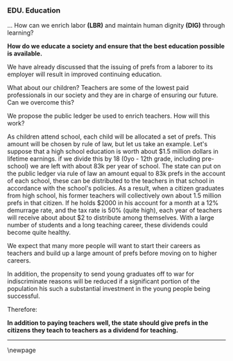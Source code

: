 
### EDU. Education

... How can we enrich labor **(LBR)** and maintain human dignity **(DIG)** through learning?

**How do we educate a society and ensure that the best education possible is available.**

We have already discussed that the issuing of prefs from a laborer to its employer will result in improved continuing education.

What about our children?  Teachers are some of the lowest paid professionals in our society and they are in charge of ensuring our future. Can we overcome this?

We propose the public ledger be used to enrich teachers.  How will this work?

As children attend school, each child will be allocated a set of prefs.  This amount will be chosen by rule of law, but let us take an example.  Let's suppose that a high school education is worth about $1.5 million dollars in lifetime earnings.  if we divide this by 18 (0yo - 12th grade, including pre-school) we are left with about 83k per year of school. The state can put on the public ledger via rule of law an amount equal to 83k prefs in the account of each school, these can be distributed to the teachers in that school in accordance with the school's policies.  As a result, when a citizen graduates from high school, his former teachers will collectively own about 1.5 million prefs in that citizen.  If he holds $2000 in his account for a month at a 12% demurrage rate, and the tax rate is 50% (quite high), each year of teachers will receive about about $2 to distribute among themselves.  With a large number of students and a long teaching career, these dividends could become quite healthy.

We expect that many more people will want to start their careers as teachers and build up a large amount of prefs before moving on to higher careers.

In addition, the propensity to send young graduates off to war for indiscriminate reasons will be reduced if a significant portion of the population his such a substantial investment in the young people being successful.

Therefore:

**In addition to paying teachers well, the state should give prefs in the citizens they teach to teachers as a dividend for teaching.**

----------

\newpage





